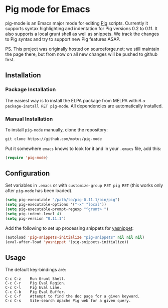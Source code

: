 # Pig mode for Emacs

pig-mode is an Emacs major mode for editing [Pig][1]
scripts. Currently it supports syntax highlighting and indentation for
Pig versions 0.2 to 0.11. It also supports a local grunt shell as well
as snippets.  We track the changes to Pig syntax and try to support
new Pig features ASAP.

PS. This project was originally hosted on sourceforge.net; we still
maintain the page there, but from now on all new changes will be
pushed to github first.

[1]: http://hadoop.apache.org/pig

## Installation

### Package Installation 

The easiest way is to install the ELPA package from MELPA with `M-x
package-install RET pig-mode`. All dependencies are automatically
installed.

### Manual Installation

To install `pig-mode` manually, clone the repository:

```lisp
git clone https://github.com/motus/pig-mode
```

Put it somewhere `emacs` knows to look for it and in your `.emacs`
file, add this:

```lisp
(require 'pig-mode)
```

## Configuration

Set variables in `.emacs` or with `customize-group RET pig RET`
(this works only after `pig-mode` has been loaded).  

```lisp
(setq pig-executable "/path/to/pig-0.11.1/bin/pig")
(setq pig-executable-options '("-x" "local"))
(setq pig-executable-prompt-regexp "^grunt> ")
(setq pig-indent-level 4)
(setq pig-version "0.11.1")
```

Add the following to set up processing snippets for [yasnippet][2]:

```lisp
(autoload 'pig-snippets-initialize "pig-snippets" nil nil nil)
(eval-after-load 'yasnippet '(pig-snippets-initialize))
```

[2]: https://github.com/capitaomorte/yasnippet

## Usage

The default key-bindings are:

    C-c C-z    Run Grunt Shell.
    C-c C-r    Pig Eval Region.
    C-c C-l    Pig Eval Line.
    C-c C-b    Pig Eval Buffer.
    C-c C-f    Attempt to find the doc page for a given keyword.
    C-c C-s    Site-search Apache Pig web for a given query.
